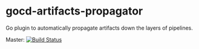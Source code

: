 gocd-artifacts-propagator
=========================

Go plugin to automatically propagate artifacts down the layers of pipelines.

Master: [![Build Status](https://travis-ci.org/lambdastack/gocd-artifacts-propagator.svg?branch=master)](https://travis-ci.org/lambdastack/gocd-artifacts-propagator) 